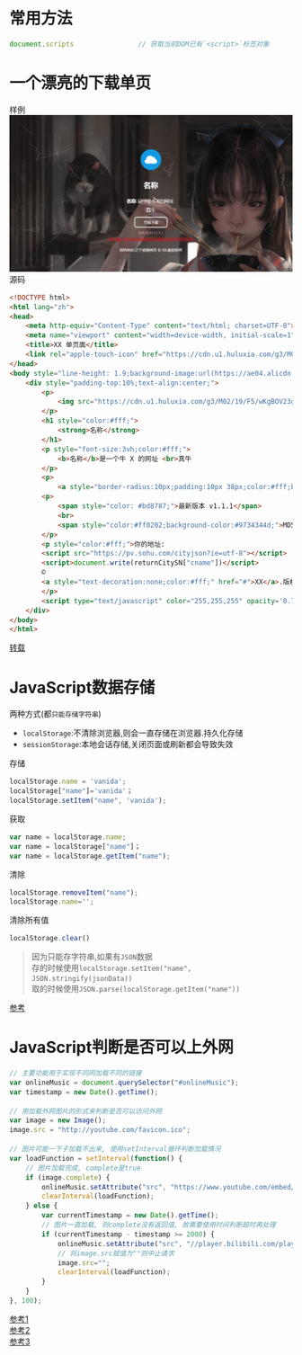 # 常用方法
```javascript
document.scripts                // 获取当前DOM已有`<script>`标签对象
```

# 一个漂亮的下载单页
样例  
![图片](../images/e17fbd.png)  
源码  

```html
<!DOCTYPE html>
<html lang="zh">
<head>
	<meta http-equiv="Content-Type" content="text/html; charset=UTF-8">
	<meta name="viewport" content="width=device-width, initial-scale=1" />
	<title>XX 单页面</title>
	<link rel="apple-touch-icon" href="https://cdn.u1.huluxia.com/g3/M02/19/F5/wKgBOV23guqAIvy8AAAlSkLYaV8350.png">
</head>
<body style="line-height: 1.9;background-image:url(https://ae04.alicdn.com/kf/U754455a2964d4bc2b409d068186665cfy.jpeg);">
	<div style="padding-top:10%;text-align:center;">
		<p>
			<img src="https://cdn.u1.huluxia.com/g3/M02/19/F5/wKgBOV23guqAIvy8AAAlSkLYaV8350.png" width="100">
		</p>
		<h1 style="color:#fff;">
			<strong>名称</strong>
		</h1>
		<p style="font-size:3vh;color:#fff;">
			<b>名称</b>是一个牛 X 的网址 <br>真牛
		</p>
		<p>
			<a style="border-radius:10px;padding:10px 38px;color:#fff;border-style:solid;text-decoration:none;" href="https://cdn.mom1.cn/wordpress/wordpress.zip">立即下载</a>
		<p>
			<span style="color: #bd8787;">最新版本 v1.1.1</span>
			<br>
			<span style="color:#ff0202;background-color:#9734344d;">MD5 值：E10ADC3949BA59ABBE56E057F20F883E</span>
		</p>
		<p style="color:#fff;">你的地址:
		<script src="https://pv.sohu.com/cityjson?ie=utf-8"></script>
		<script>document.write(returnCitySN["cname"])</script>  
		© 
		<a style="text-decoration:none;color:#fff;" href="#">XX</a>.版权所有
		</p>
		<script type="text/javascript" color="255,255,255" opacity='0.7' zIndex="-2" count="200" src="https://cdn.bootcss.com/canvas-nest.js/1.0.0/canvas-nest.min.js"></script>
	</div>
</body>
</html>
```

[转载](https://blog.kieng.cn/1798.html)

# JavaScript数据存储
两种方式(都`只能存储字符串`)
* `localStorage`:不清除浏览器,则会一直存储在浏览器.持久化存储
* `sessionStorage`:本地会话存储,关闭页面或刷新都会导致失效

存储
```javascript
localStorage.name = 'vanida';
localStorage["name"]='vanida'； 
localStorage.setItem("name", 'vanida'); 
```
获取
```javascript
var name = localStorage.name;
var name = localStorage["name"]； 
var name = localStorage.getItem("name");
```
清除
```javascript
localStorage.removeItem("name");
localStorage.name='';
```
清除所有值
```javascript
localStorage.clear() 
```
> 因为只能存字符串,如果有`JSON`数据  
> 存的时候使用`localStorage.setItem("name", JSON.stringify(jsonData))`  
> 取的时候使用`JSON.parse(localStorage.getItem("name"))`

[参考](https://www.cnblogs.com/wuweb/p/7846752.html)

# JavaScript判断是否可以上外网
```javascript
// 主要功能用于实现不同网加载不同的链接
var onlineMusic = document.querySelector("#onlineMusic");
var timestamp = new Date().getTime();

// 用加载外网图片的形式来判断是否可以访问外网
var image = new Image();
image.src = "http://youtube.com/favicon.ico";

// 图片可能一下子加载不出来, 使用setInterval循环判断加载情况
var loadFunction = setInterval(function() {
	// 图片加载完成, complete是true
	if (image.complete) {
		onlineMusic.setAttribute("src", "https://www.youtube.com/embed/5qap5aO4i9A");
		clearInterval(loadFunction);
	} else { 
		var currentTimestamp = new Date().getTime();
		// 图片一直加载, 则complete没有返回值, 故需要使用时间判断超时再处理
		if (currentTimestamp - timestamp >= 2000) {
			onlineMusic.setAttribute("src", "//player.bilibili.com/player.html?aid=285319271&bvid=BV13f4y1S7zq&cid=178189768&page=1");
			// 将image.src赋值为""则中止请求
			image.src="";
			clearInterval(loadFunction);
		}
	}
}, 100);
```
[参考1](https://juejin.cn/post/6844903773844799502)  
[参考2](https://segmentfault.com/q/1010000039824524)  
[参考3](https://blog.csdn.net/ZLJ925/article/details/77917190)